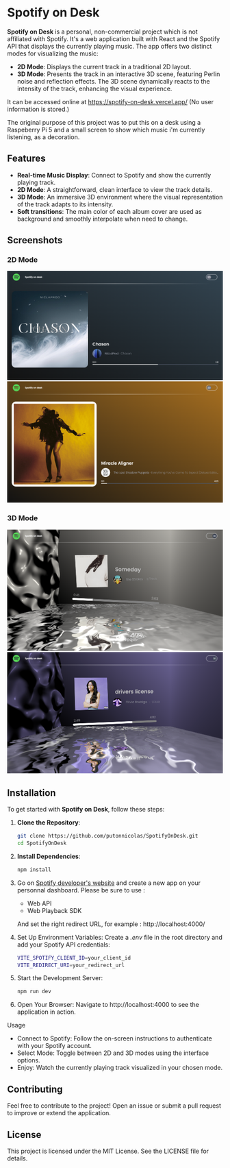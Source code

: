 # Spotify on Desk

**Spotify on Desk** is a personal, non-commercial project which is not affiliated with Spotify. It's a web application built with React and the Spotify API that displays the currently playing music. The app offers two distinct modes for visualizing the music:

- **2D Mode**: Displays the current track in a traditional 2D layout.
- **3D Mode**: Presents the track in an interactive 3D scene, featuring Perlin noise and reflection effects. The 3D scene dynamically reacts to the intensity of the track, enhancing the visual experience.

It can be accessed online at https://spotify-on-desk.vercel.app/ (No user information is stored.)

The original purpose of this project was to put this on a desk using a Raspeberry Pi 5 and a small screen to show which music i'm currently listening, as a decoration.

## Features

- **Real-time Music Display**: Connect to Spotify and show the currently playing track.
- **2D Mode**: A straightforward, clean interface to view the track details.
- **3D Mode**: An immersive 3D environment where the visual representation of the track adapts to its intensity.
- **Soft transitions**: The main color of each album cover are used as background and smoothly interpolate when need to change. 

## Screenshots

### 2D Mode
![2D Mode Demo 1](docs/images/demo1.png)
![2D Mode Demo 2](docs/images/demo2.png)

### 3D Mode
![3D Mode Demo 1](docs/images/demo3.png)
![3D Mode Demo 2](docs/images/demo4.png)

## Installation

To get started with **Spotify on Desk**, follow these steps:

1. **Clone the Repository**:
   ```bash
   git clone https://github.com/putonnicolas/SpotifyOnDesk.git
   cd SpotifyOnDesk


2. **Install Dependencies**:
   ```bash
   npm install

3. Go on [Spotify developer's website](https://developer.spotify.com/) and create a new app on your personnal dashboard. Please be sure to use :
    - Web API
    - Web Playback SDK

    And set the right redirect URL, for example : http://localhost:4000/

4. Set Up Environment Variables: Create a *.env* file in the root directory and add your Spotify API credentials:
   ```bash
   VITE_SPOTIFY_CLIENT_ID=your_client_id
   VITE_REDIRECT_URI=your_redirect_url

5. Start the Development Server:   
    ```bash
    npm run dev

6. Open Your Browser: Navigate to http://localhost:4000 to see the application in action.

Usage
+ Connect to Spotify: Follow the on-screen instructions to authenticate with your Spotify account.
+ Select Mode: Toggle between 2D and 3D modes using the interface options.
+ Enjoy: Watch the currently playing track visualized in your chosen mode.


## Contributing
Feel free to contribute to the project! Open an issue or submit a pull request to improve or extend the application.

## License
This project is licensed under the MIT License. See the LICENSE file for details.

